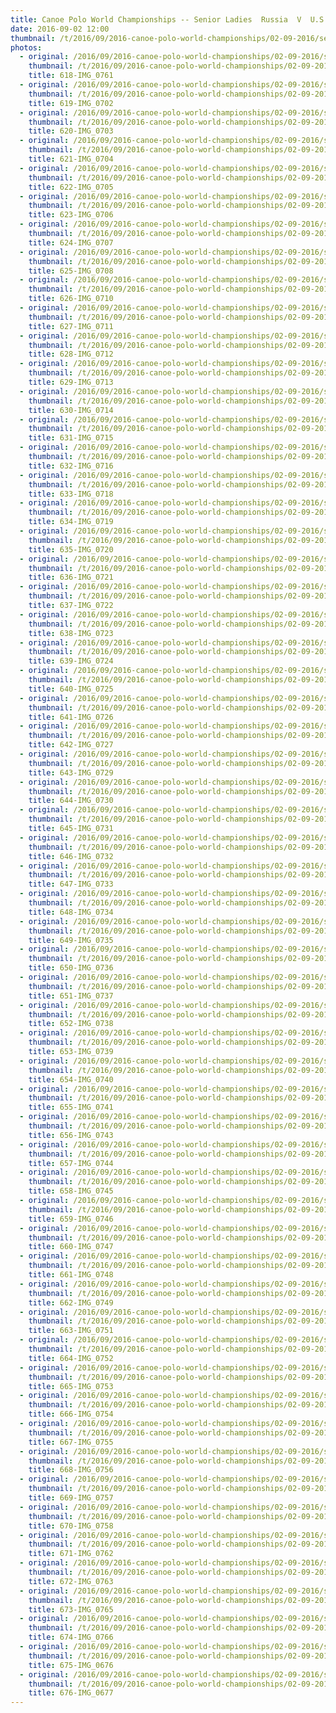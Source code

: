 ```yaml
---
title: Canoe Polo World Championships -- Senior Ladies  Russia  V  U.S.A.
date: 2016-09-02 12:00
thumbnail: /t/2016/09/2016-canoe-polo-world-championships/02-09-2016/senior-ladies-russia-v-usa/618-img_0761.jpg
photos:
  - original: /2016/09/2016-canoe-polo-world-championships/02-09-2016/senior-ladies-russia-v-usa/618-img_0761.jpg
    thumbnail: /t/2016/09/2016-canoe-polo-world-championships/02-09-2016/senior-ladies-russia-v-usa/618-img_0761.jpg
    title: 618-IMG_0761
  - original: /2016/09/2016-canoe-polo-world-championships/02-09-2016/senior-ladies-russia-v-usa/619-img_0702.jpg
    thumbnail: /t/2016/09/2016-canoe-polo-world-championships/02-09-2016/senior-ladies-russia-v-usa/619-img_0702.jpg
    title: 619-IMG_0702
  - original: /2016/09/2016-canoe-polo-world-championships/02-09-2016/senior-ladies-russia-v-usa/620-img_0703.jpg
    thumbnail: /t/2016/09/2016-canoe-polo-world-championships/02-09-2016/senior-ladies-russia-v-usa/620-img_0703.jpg
    title: 620-IMG_0703
  - original: /2016/09/2016-canoe-polo-world-championships/02-09-2016/senior-ladies-russia-v-usa/621-img_0704.jpg
    thumbnail: /t/2016/09/2016-canoe-polo-world-championships/02-09-2016/senior-ladies-russia-v-usa/621-img_0704.jpg
    title: 621-IMG_0704
  - original: /2016/09/2016-canoe-polo-world-championships/02-09-2016/senior-ladies-russia-v-usa/622-img_0705.jpg
    thumbnail: /t/2016/09/2016-canoe-polo-world-championships/02-09-2016/senior-ladies-russia-v-usa/622-img_0705.jpg
    title: 622-IMG_0705
  - original: /2016/09/2016-canoe-polo-world-championships/02-09-2016/senior-ladies-russia-v-usa/623-img_0706.jpg
    thumbnail: /t/2016/09/2016-canoe-polo-world-championships/02-09-2016/senior-ladies-russia-v-usa/623-img_0706.jpg
    title: 623-IMG_0706
  - original: /2016/09/2016-canoe-polo-world-championships/02-09-2016/senior-ladies-russia-v-usa/624-img_0707.jpg
    thumbnail: /t/2016/09/2016-canoe-polo-world-championships/02-09-2016/senior-ladies-russia-v-usa/624-img_0707.jpg
    title: 624-IMG_0707
  - original: /2016/09/2016-canoe-polo-world-championships/02-09-2016/senior-ladies-russia-v-usa/625-img_0708.jpg
    thumbnail: /t/2016/09/2016-canoe-polo-world-championships/02-09-2016/senior-ladies-russia-v-usa/625-img_0708.jpg
    title: 625-IMG_0708
  - original: /2016/09/2016-canoe-polo-world-championships/02-09-2016/senior-ladies-russia-v-usa/626-img_0710.jpg
    thumbnail: /t/2016/09/2016-canoe-polo-world-championships/02-09-2016/senior-ladies-russia-v-usa/626-img_0710.jpg
    title: 626-IMG_0710
  - original: /2016/09/2016-canoe-polo-world-championships/02-09-2016/senior-ladies-russia-v-usa/627-img_0711.jpg
    thumbnail: /t/2016/09/2016-canoe-polo-world-championships/02-09-2016/senior-ladies-russia-v-usa/627-img_0711.jpg
    title: 627-IMG_0711
  - original: /2016/09/2016-canoe-polo-world-championships/02-09-2016/senior-ladies-russia-v-usa/628-img_0712.jpg
    thumbnail: /t/2016/09/2016-canoe-polo-world-championships/02-09-2016/senior-ladies-russia-v-usa/628-img_0712.jpg
    title: 628-IMG_0712
  - original: /2016/09/2016-canoe-polo-world-championships/02-09-2016/senior-ladies-russia-v-usa/629-img_0713.jpg
    thumbnail: /t/2016/09/2016-canoe-polo-world-championships/02-09-2016/senior-ladies-russia-v-usa/629-img_0713.jpg
    title: 629-IMG_0713
  - original: /2016/09/2016-canoe-polo-world-championships/02-09-2016/senior-ladies-russia-v-usa/630-img_0714.jpg
    thumbnail: /t/2016/09/2016-canoe-polo-world-championships/02-09-2016/senior-ladies-russia-v-usa/630-img_0714.jpg
    title: 630-IMG_0714
  - original: /2016/09/2016-canoe-polo-world-championships/02-09-2016/senior-ladies-russia-v-usa/631-img_0715.jpg
    thumbnail: /t/2016/09/2016-canoe-polo-world-championships/02-09-2016/senior-ladies-russia-v-usa/631-img_0715.jpg
    title: 631-IMG_0715
  - original: /2016/09/2016-canoe-polo-world-championships/02-09-2016/senior-ladies-russia-v-usa/632-img_0716.jpg
    thumbnail: /t/2016/09/2016-canoe-polo-world-championships/02-09-2016/senior-ladies-russia-v-usa/632-img_0716.jpg
    title: 632-IMG_0716
  - original: /2016/09/2016-canoe-polo-world-championships/02-09-2016/senior-ladies-russia-v-usa/633-img_0718.jpg
    thumbnail: /t/2016/09/2016-canoe-polo-world-championships/02-09-2016/senior-ladies-russia-v-usa/633-img_0718.jpg
    title: 633-IMG_0718
  - original: /2016/09/2016-canoe-polo-world-championships/02-09-2016/senior-ladies-russia-v-usa/634-img_0719.jpg
    thumbnail: /t/2016/09/2016-canoe-polo-world-championships/02-09-2016/senior-ladies-russia-v-usa/634-img_0719.jpg
    title: 634-IMG_0719
  - original: /2016/09/2016-canoe-polo-world-championships/02-09-2016/senior-ladies-russia-v-usa/635-img_0720.jpg
    thumbnail: /t/2016/09/2016-canoe-polo-world-championships/02-09-2016/senior-ladies-russia-v-usa/635-img_0720.jpg
    title: 635-IMG_0720
  - original: /2016/09/2016-canoe-polo-world-championships/02-09-2016/senior-ladies-russia-v-usa/636-img_0721.jpg
    thumbnail: /t/2016/09/2016-canoe-polo-world-championships/02-09-2016/senior-ladies-russia-v-usa/636-img_0721.jpg
    title: 636-IMG_0721
  - original: /2016/09/2016-canoe-polo-world-championships/02-09-2016/senior-ladies-russia-v-usa/637-img_0722.jpg
    thumbnail: /t/2016/09/2016-canoe-polo-world-championships/02-09-2016/senior-ladies-russia-v-usa/637-img_0722.jpg
    title: 637-IMG_0722
  - original: /2016/09/2016-canoe-polo-world-championships/02-09-2016/senior-ladies-russia-v-usa/638-img_0723.jpg
    thumbnail: /t/2016/09/2016-canoe-polo-world-championships/02-09-2016/senior-ladies-russia-v-usa/638-img_0723.jpg
    title: 638-IMG_0723
  - original: /2016/09/2016-canoe-polo-world-championships/02-09-2016/senior-ladies-russia-v-usa/639-img_0724.jpg
    thumbnail: /t/2016/09/2016-canoe-polo-world-championships/02-09-2016/senior-ladies-russia-v-usa/639-img_0724.jpg
    title: 639-IMG_0724
  - original: /2016/09/2016-canoe-polo-world-championships/02-09-2016/senior-ladies-russia-v-usa/640-img_0725.jpg
    thumbnail: /t/2016/09/2016-canoe-polo-world-championships/02-09-2016/senior-ladies-russia-v-usa/640-img_0725.jpg
    title: 640-IMG_0725
  - original: /2016/09/2016-canoe-polo-world-championships/02-09-2016/senior-ladies-russia-v-usa/641-img_0726.jpg
    thumbnail: /t/2016/09/2016-canoe-polo-world-championships/02-09-2016/senior-ladies-russia-v-usa/641-img_0726.jpg
    title: 641-IMG_0726
  - original: /2016/09/2016-canoe-polo-world-championships/02-09-2016/senior-ladies-russia-v-usa/642-img_0727.jpg
    thumbnail: /t/2016/09/2016-canoe-polo-world-championships/02-09-2016/senior-ladies-russia-v-usa/642-img_0727.jpg
    title: 642-IMG_0727
  - original: /2016/09/2016-canoe-polo-world-championships/02-09-2016/senior-ladies-russia-v-usa/643-img_0729.jpg
    thumbnail: /t/2016/09/2016-canoe-polo-world-championships/02-09-2016/senior-ladies-russia-v-usa/643-img_0729.jpg
    title: 643-IMG_0729
  - original: /2016/09/2016-canoe-polo-world-championships/02-09-2016/senior-ladies-russia-v-usa/644-img_0730.jpg
    thumbnail: /t/2016/09/2016-canoe-polo-world-championships/02-09-2016/senior-ladies-russia-v-usa/644-img_0730.jpg
    title: 644-IMG_0730
  - original: /2016/09/2016-canoe-polo-world-championships/02-09-2016/senior-ladies-russia-v-usa/645-img_0731.jpg
    thumbnail: /t/2016/09/2016-canoe-polo-world-championships/02-09-2016/senior-ladies-russia-v-usa/645-img_0731.jpg
    title: 645-IMG_0731
  - original: /2016/09/2016-canoe-polo-world-championships/02-09-2016/senior-ladies-russia-v-usa/646-img_0732.jpg
    thumbnail: /t/2016/09/2016-canoe-polo-world-championships/02-09-2016/senior-ladies-russia-v-usa/646-img_0732.jpg
    title: 646-IMG_0732
  - original: /2016/09/2016-canoe-polo-world-championships/02-09-2016/senior-ladies-russia-v-usa/647-img_0733.jpg
    thumbnail: /t/2016/09/2016-canoe-polo-world-championships/02-09-2016/senior-ladies-russia-v-usa/647-img_0733.jpg
    title: 647-IMG_0733
  - original: /2016/09/2016-canoe-polo-world-championships/02-09-2016/senior-ladies-russia-v-usa/648-img_0734.jpg
    thumbnail: /t/2016/09/2016-canoe-polo-world-championships/02-09-2016/senior-ladies-russia-v-usa/648-img_0734.jpg
    title: 648-IMG_0734
  - original: /2016/09/2016-canoe-polo-world-championships/02-09-2016/senior-ladies-russia-v-usa/649-img_0735.jpg
    thumbnail: /t/2016/09/2016-canoe-polo-world-championships/02-09-2016/senior-ladies-russia-v-usa/649-img_0735.jpg
    title: 649-IMG_0735
  - original: /2016/09/2016-canoe-polo-world-championships/02-09-2016/senior-ladies-russia-v-usa/650-img_0736.jpg
    thumbnail: /t/2016/09/2016-canoe-polo-world-championships/02-09-2016/senior-ladies-russia-v-usa/650-img_0736.jpg
    title: 650-IMG_0736
  - original: /2016/09/2016-canoe-polo-world-championships/02-09-2016/senior-ladies-russia-v-usa/651-img_0737.jpg
    thumbnail: /t/2016/09/2016-canoe-polo-world-championships/02-09-2016/senior-ladies-russia-v-usa/651-img_0737.jpg
    title: 651-IMG_0737
  - original: /2016/09/2016-canoe-polo-world-championships/02-09-2016/senior-ladies-russia-v-usa/652-img_0738.jpg
    thumbnail: /t/2016/09/2016-canoe-polo-world-championships/02-09-2016/senior-ladies-russia-v-usa/652-img_0738.jpg
    title: 652-IMG_0738
  - original: /2016/09/2016-canoe-polo-world-championships/02-09-2016/senior-ladies-russia-v-usa/653-img_0739.jpg
    thumbnail: /t/2016/09/2016-canoe-polo-world-championships/02-09-2016/senior-ladies-russia-v-usa/653-img_0739.jpg
    title: 653-IMG_0739
  - original: /2016/09/2016-canoe-polo-world-championships/02-09-2016/senior-ladies-russia-v-usa/654-img_0740.jpg
    thumbnail: /t/2016/09/2016-canoe-polo-world-championships/02-09-2016/senior-ladies-russia-v-usa/654-img_0740.jpg
    title: 654-IMG_0740
  - original: /2016/09/2016-canoe-polo-world-championships/02-09-2016/senior-ladies-russia-v-usa/655-img_0741.jpg
    thumbnail: /t/2016/09/2016-canoe-polo-world-championships/02-09-2016/senior-ladies-russia-v-usa/655-img_0741.jpg
    title: 655-IMG_0741
  - original: /2016/09/2016-canoe-polo-world-championships/02-09-2016/senior-ladies-russia-v-usa/656-img_0743.jpg
    thumbnail: /t/2016/09/2016-canoe-polo-world-championships/02-09-2016/senior-ladies-russia-v-usa/656-img_0743.jpg
    title: 656-IMG_0743
  - original: /2016/09/2016-canoe-polo-world-championships/02-09-2016/senior-ladies-russia-v-usa/657-img_0744.jpg
    thumbnail: /t/2016/09/2016-canoe-polo-world-championships/02-09-2016/senior-ladies-russia-v-usa/657-img_0744.jpg
    title: 657-IMG_0744
  - original: /2016/09/2016-canoe-polo-world-championships/02-09-2016/senior-ladies-russia-v-usa/658-img_0745.jpg
    thumbnail: /t/2016/09/2016-canoe-polo-world-championships/02-09-2016/senior-ladies-russia-v-usa/658-img_0745.jpg
    title: 658-IMG_0745
  - original: /2016/09/2016-canoe-polo-world-championships/02-09-2016/senior-ladies-russia-v-usa/659-img_0746.jpg
    thumbnail: /t/2016/09/2016-canoe-polo-world-championships/02-09-2016/senior-ladies-russia-v-usa/659-img_0746.jpg
    title: 659-IMG_0746
  - original: /2016/09/2016-canoe-polo-world-championships/02-09-2016/senior-ladies-russia-v-usa/660-img_0747.jpg
    thumbnail: /t/2016/09/2016-canoe-polo-world-championships/02-09-2016/senior-ladies-russia-v-usa/660-img_0747.jpg
    title: 660-IMG_0747
  - original: /2016/09/2016-canoe-polo-world-championships/02-09-2016/senior-ladies-russia-v-usa/661-img_0748.jpg
    thumbnail: /t/2016/09/2016-canoe-polo-world-championships/02-09-2016/senior-ladies-russia-v-usa/661-img_0748.jpg
    title: 661-IMG_0748
  - original: /2016/09/2016-canoe-polo-world-championships/02-09-2016/senior-ladies-russia-v-usa/662-img_0749.jpg
    thumbnail: /t/2016/09/2016-canoe-polo-world-championships/02-09-2016/senior-ladies-russia-v-usa/662-img_0749.jpg
    title: 662-IMG_0749
  - original: /2016/09/2016-canoe-polo-world-championships/02-09-2016/senior-ladies-russia-v-usa/663-img_0751.jpg
    thumbnail: /t/2016/09/2016-canoe-polo-world-championships/02-09-2016/senior-ladies-russia-v-usa/663-img_0751.jpg
    title: 663-IMG_0751
  - original: /2016/09/2016-canoe-polo-world-championships/02-09-2016/senior-ladies-russia-v-usa/664-img_0752.jpg
    thumbnail: /t/2016/09/2016-canoe-polo-world-championships/02-09-2016/senior-ladies-russia-v-usa/664-img_0752.jpg
    title: 664-IMG_0752
  - original: /2016/09/2016-canoe-polo-world-championships/02-09-2016/senior-ladies-russia-v-usa/665-img_0753.jpg
    thumbnail: /t/2016/09/2016-canoe-polo-world-championships/02-09-2016/senior-ladies-russia-v-usa/665-img_0753.jpg
    title: 665-IMG_0753
  - original: /2016/09/2016-canoe-polo-world-championships/02-09-2016/senior-ladies-russia-v-usa/666-img_0754.jpg
    thumbnail: /t/2016/09/2016-canoe-polo-world-championships/02-09-2016/senior-ladies-russia-v-usa/666-img_0754.jpg
    title: 666-IMG_0754
  - original: /2016/09/2016-canoe-polo-world-championships/02-09-2016/senior-ladies-russia-v-usa/667-img_0755.jpg
    thumbnail: /t/2016/09/2016-canoe-polo-world-championships/02-09-2016/senior-ladies-russia-v-usa/667-img_0755.jpg
    title: 667-IMG_0755
  - original: /2016/09/2016-canoe-polo-world-championships/02-09-2016/senior-ladies-russia-v-usa/668-img_0756.jpg
    thumbnail: /t/2016/09/2016-canoe-polo-world-championships/02-09-2016/senior-ladies-russia-v-usa/668-img_0756.jpg
    title: 668-IMG_0756
  - original: /2016/09/2016-canoe-polo-world-championships/02-09-2016/senior-ladies-russia-v-usa/669-img_0757.jpg
    thumbnail: /t/2016/09/2016-canoe-polo-world-championships/02-09-2016/senior-ladies-russia-v-usa/669-img_0757.jpg
    title: 669-IMG_0757
  - original: /2016/09/2016-canoe-polo-world-championships/02-09-2016/senior-ladies-russia-v-usa/670-img_0758.jpg
    thumbnail: /t/2016/09/2016-canoe-polo-world-championships/02-09-2016/senior-ladies-russia-v-usa/670-img_0758.jpg
    title: 670-IMG_0758
  - original: /2016/09/2016-canoe-polo-world-championships/02-09-2016/senior-ladies-russia-v-usa/671-img_0762.jpg
    thumbnail: /t/2016/09/2016-canoe-polo-world-championships/02-09-2016/senior-ladies-russia-v-usa/671-img_0762.jpg
    title: 671-IMG_0762
  - original: /2016/09/2016-canoe-polo-world-championships/02-09-2016/senior-ladies-russia-v-usa/672-img_0763.jpg
    thumbnail: /t/2016/09/2016-canoe-polo-world-championships/02-09-2016/senior-ladies-russia-v-usa/672-img_0763.jpg
    title: 672-IMG_0763
  - original: /2016/09/2016-canoe-polo-world-championships/02-09-2016/senior-ladies-russia-v-usa/673-img_0765.jpg
    thumbnail: /t/2016/09/2016-canoe-polo-world-championships/02-09-2016/senior-ladies-russia-v-usa/673-img_0765.jpg
    title: 673-IMG_0765
  - original: /2016/09/2016-canoe-polo-world-championships/02-09-2016/senior-ladies-russia-v-usa/674-img_0766.jpg
    thumbnail: /t/2016/09/2016-canoe-polo-world-championships/02-09-2016/senior-ladies-russia-v-usa/674-img_0766.jpg
    title: 674-IMG_0766
  - original: /2016/09/2016-canoe-polo-world-championships/02-09-2016/senior-ladies-russia-v-usa/675-img_0676.jpg
    thumbnail: /t/2016/09/2016-canoe-polo-world-championships/02-09-2016/senior-ladies-russia-v-usa/675-img_0676.jpg
    title: 675-IMG_0676
  - original: /2016/09/2016-canoe-polo-world-championships/02-09-2016/senior-ladies-russia-v-usa/676-img_0677.jpg
    thumbnail: /t/2016/09/2016-canoe-polo-world-championships/02-09-2016/senior-ladies-russia-v-usa/676-img_0677.jpg
    title: 676-IMG_0677
---
```

